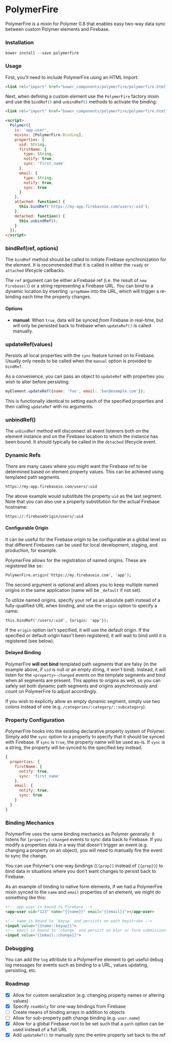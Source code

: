 # PolymerFire

PolymerFire is a mixin for Polymer 0.8 that enables easy two-way data sync
between custom Polymer elements and Firebase.

### Installation

    bower install --save polymerfire

### Usage

First, you'll need to include PolymerFire using an HTML Import:

```html
<link rel="import" href="bower_components/polymerfire/polymerfire.html">
```

Next, when defining a custom element use the `PolymerFire` factory mixin and
use the `bindRef()` and `unbindRef()` methods to activate the binding:

```html
<link rel="import" href="bower_components/polymerfire/polymerfire.html">

<script>
  Polymer({
    is: 'app-user',
    mixins: [PolymerFire.Binding],
    properties: {
      uid: String,
      firstName: {
        type: String,
        notify: true,
        sync: 'first_name'
      },
      email: {
        type: String,
        notify: true,
        sync: true
      }
    },
    attached: function() {
      this.bindRef('https://my-app.firebaseio.com/users/:uid');
    },
    detached: function() {
      this.unbindRef();
    }
  });
</script>
```

### bindRef(ref, options)

The `bindRef` method should be called to initiate Firebase synchronization for
the element. It is recommended that it is called in either the `ready` or
`attached` lifecycle callbacks.

The `ref` argument can be either a Firebase ref (i.e. the result of `new Firebase()`)
or a string representing a Firebase URL. You can bind to a dynamic location by
inserting `:propName` into the URL, which will trigger a re-binding each time
the property changes.

#### Options

* **manual:** When `true`, data will be synced *from* Firebase in real-time, but
  will only be persisted back to firebase when `updateRef()` is called manually.

### updateRef(values)

Persists all local properties with the `sync` feature turned on to Firebase.
Usually only needs to be called when the `manual` option is provided to `bindRef`.

As a convenience, you can pass an object to `updateRef` with properties you wish
to alter before persisting:

```js
myElement.updateRef({name: 'foo', email: 'bar@example.com'});
```

This is functionally identical to setting each of the specified properties and
then calling `updateRef` with no arguments.

### unbindRef()

The `unbindRef` method will disconnect all event listeners both on the element
instance and on the Firebase location to which the instance has been bound. It
should typically be called in the `detached` lifecycle event.

### Dynamic Refs

There are many cases where you might want the Firebase ref to be determined based
on element property values. This can be achieved using templated path segments.

    https://my-app.firebaseio.com/users/:uid

The above example would substitute the property `uid` as the last segment. Note
that you can also use a property substitution for the actual Firebase hostname:

    https://:firebaseOrigin/users/:uid

#### Configurable Origin

It can be useful for the Firebase origin to be configurable at a global level
so that different Firebases can be used for local development, staging, and
production, for example.

PolymerFire allows for the registration of named origins. These are registered
like so:

    PolymerFire.origin('https://my.firebaseio.com', 'app');

The second argument is optional and allows you to keep multiple named origins
in the same application (name will be `_default` if not set).

To utilize named origins, specify your ref as an absolute path instead of a
fully-qualified URL when binding, and use the `origin` option to specify a name:

    this.bindRef('/users/:uid', {origin: 'app'});

If the `origin` option isn't specified, it will use the default origin. If the
specified or default origin hasn't been registered, it will wait to bind until
it is registered (see below).

#### Delayed Binding

PolymerFire **will not bind** templated path segments that are falsy (in the
example above, if `uid` is null or an empty string, it won't bind). Instead,
it will listen for the `<property>-changed` events on the template segments and
bind when all segments are present. This applies to origins as well, so you can
safely set both dynamic path segments and origins asynchronously and count on
PolymerFire to adjust accordingly.

If you wish to explicitly allow an empty dynamic segment, simply use two colons
instead of one (e.g. `/categories/:category/::subcategory`).

### Property Configuration

PolymerFire hooks into the existing declarative property system of Polymer. Simply
add the `sync` option to a property to specify that it should be synced with
Firebase. If `sync` is `true`, the property name will be used as-is. If `sync`
is a string, the property will be synced to the specified key instead.

```js
{
  properties: {
    firstName: {
      notify: true,
      sync: 'first_name'
    },
    email: {
      notify: true,
      sync: true
    }
  }
}
```

### Binding Mechanics

PolymerFire uses the same binding mechanics as Polymer generally: it
listens for `[property]-changed` events to sync data back to Firebase. If you
modify a properties data in a way that doesn't trigger an event (e.g. changing
a property on an object), you will need to manually fire the event to sync the
change.

You can use Polymer's one-way bindings (`[[prop]]` instead of `{{prop}}`) to
bind data in situations where you don't want changes to persist back to Firebase.

As an example of binding to native form elements, if we had a PolymerFire mixin
synced to the `name` and `email` properties of an element, we might do something
like this:

```html
<!-- app-user is bound to Firebase -->
<app-user uid="123" name="{{name}}" email="{{email}}"></app-user>

<!-- name is bound to `keyup` and persists on each keystroke -->
<input value="{{name::keyup}}">
<!-- email is bound to `change` and persist on blur or form submission -->
<input value="{{email::change}}">
```

### Debugging

You can add the `log` attribute to a PolymerFire element to get useful debug
log messages for events such as binding to a URL, values updating, persisting,
etc.

### Roadmap

- [x] Allow for custom serialization (e.g. changing property names or altering values)
- [x] Specify `readOnly` for one-way bindings from Firebase
- [ ] Create means of binding arrays in addition to objects
- [ ] Allow for sub-property path change binding (e.g. `user.name`)
- [x] Allow for a global Firebase root to be set such that a `path` option can be used instead of a full URL
- [x] Add `updateRef()` to manually sync the entire property set back to the ref